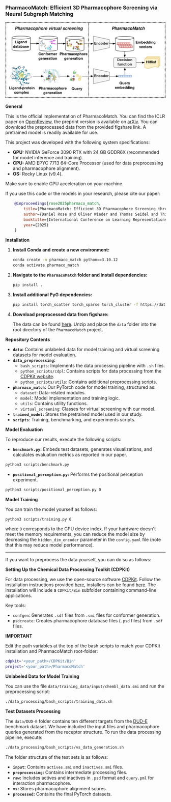 ### PharmacoMatch: Efficient 3D Pharmacophore Screening via Neural Subgraph Matching

![image](images/overview.jpg)

**General**

This is the official implementation of PharmacoMatch. You can find the ICLR paper on [OpenReview](https://openreview.net/forum?id=27Qk18IZum&referrer=%5BAuthor%20Console%5D(%2Fgroup%3Fid%3DICLR.cc%2F2025%2FConference%2FAuthors%23your-submissions)), the preprint version is available on [arXiv](https://arxiv.org/abs/2409.06316).
You can download the preprocessed data from the provided figshare link. 
A pretrained model is readily available for use.

This project was developed with the following system specifications:
- **GPU:** NVIDIA GeForce 3090 RTX with 24 GB GDDR6X (recommended for model inference and training).
- **CPU:** AMD EPYC 7713 64-Core Processor (used for data preprocessing and pharmacophore alignment).
- **OS:** Rocky Linux (v9.4).

Make sure to enable GPU acceleration on your machine. 

If you use this code or the models in your research, please cite our paper:

```bibtex
    @inproceedings{rose2025pharmaco_match,
        title={PharmacoMatch: Efficient 3D Pharmacophore Screening through Neural Subgraph Matching}, 
        author={Daniel Rose and Oliver Wieder and Thomas Seidel and Thierry Langer},
        booktitle={International Conference on Learning Representations (ICLR)},
        year={2025}
    }
```

**Installation**

1. **Install Conda and create a new environment:**

    ```bash
    conda create -n pharmaco_match python==3.10.12
    conda activate pharmaco_match
    ```

2. **Navigate to the `PharmacoMatch` folder and install dependencies:**

    ```bash
    pip install .
    ```

3. **Install additional PyG dependencies:**

    ```bash
    pip install torch_scatter torch_sparse torch_cluster -f https://data.pyg.org/whl/torch-2.0.1+cu117.html
    ```

4. **Download preprocessed data from figshare:**

    The data can be found [here](https://figshare.com/s/24757b89ea7f0932bf3c?file=49290172). Unzip and place the `data` folder into the root directory of the `PharmacoMatch` project.

**Repository Contents**

- **`data`:** Contains unlabeled data for model training and virtual screening datasets for model evaluation.
- **`data_preprocessing`:** 
    - `bash_scripts`: Implements the data processing pipeline with `.sh` files.
    - `python_scripts/cdpl`: Contains scripts for data processing from the [CDPKit website](https://cdpkit.org/cdpl_python_cookbook/index.html).
    - `python_scripts/utils`: Contains additional preprocessing scripts.
- **`pharmaco_match`:** Our PyTorch code for model training, structured as:
    - `dataset`: Data-related modules.
    - `model`: Model implementation and training logic.
    - `utils`: Contains utility functions. 
    - `virtual_screening`: Classes for virtual screening with our model.
- **`trained_model`:** Stores the pretrained model used in our study.
- **`scripts`**: Training, benchmarking, and experiments scripts.


**Model Evaluation**

To reproduce our results, execute the following scripts:

- **`benchmark.py`:** Embeds test datasets, generates visualizations, and calculates evaluation metrics as reported in our paper.

```bash
python3 scripts/benchmark.py 
```

- **`positional_perception.py`:** Performs the positional perception experiment. 

```bash
python3 scripts/positional_perception.py 0
```

**Model Training**

You can train the model yourself as follows:

```bash
python3 scripts/training.py 0
```

where `0` corresponds to the GPU device index. If your hardware doesn't meet the memory requirements, you can reduce the model size by decreasing the `hidden_dim_encoder` parameter in the `config.yaml` file (note that this may reduce model performance).

---

If you want to preprocess the data yourself, you can do so as follows:

**Setting Up the Chemical Data Processing Toolkit (CDPKit)**

For data processing, we use the open-source software [CDPKit](https://cdpkit.org/index.html). Follow the installation instructions provided [here](https://cdpkit.org/installation.html), installers can be found [here](https://github.com/molinfo-vienna/CDPKit/releases). The installation will include a `CDPKit/Bin` subfolder containing command-line applications.

Key tools:
- `confgen`: Generates `.sdf` files from `.smi` files for conformer generation.
- `psdcreate`: Creates pharmacophore database files (`.psd` files) from `.sdf` files.

**IMPORTANT**

Edit the path variables at the top of the bash scripts to match your CDPKit installation and PharmacoMatch root-folder:

```bash
cdpkit='<your_path>/CDPKit/Bin'
project='<your_path>/PharmacoMatch'

```

**Unlabeled Data for Model Training**

You can use the file `data/training_data/input/chembl_data.smi` and run the preprocessing script:

```bash
./data_processing/bash_scripts/training_data.sh
```

**Test Datasets Processing**

The `data/DUD-E` folder contains ten different targets from the [DUD-E](https://dude.docking.org/) benchmark dataset. 
We have included the input files and pharmacophore queries generated from the receptor structure. To run the data processing pipeline, execute:

```bash
./data_processing/bash_scripts/vs_data_generation.sh
```

The folder structure of the test sets is as follows:
- **`input`:** Contains `actives.smi` and `inactives.smi` files.
- **`preprocessing`:** Contains intermediate processing files.
- **`raw`:** Includes actives and inactives in `.psd` format and `query.pml` for interaction pharmacophore.
- **`vs`:** Stores pharmacophore alignment scores.
- **`processed`:** Contains the final PyTorch datasets.